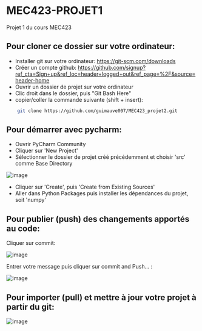 # MEC423-PROJET1
Projet 1 du cours MEC423

## Pour cloner ce dossier sur votre ordinateur:
- Installer git sur votre ordinateur: https://git-scm.com/downloads
- Créer un compte github: https://github.com/signup?ref_cta=Sign+up&ref_loc=header+logged+out&ref_page=%2F&source=header-home
- Ouvrir un dossier de projet sur votre ordinateur
- Clic droit dans le dossier, puis "Git Bash Here"
- copier/coller la commande suivante (shift + insert):
```sh
	git clone https://github.com/guimauve007/MEC423_projet2.git
```

## Pour démarrer avec pycharm:
- Ouvrir PyCharm Community
- Cliquer sur 'New Project'
- Sélectionner le dossier de projet créé précédemment et choisir 'src' comme Base Directory 

![image](https://github.com/guimauve007/MEC423_projet1/assets/96882237/6c35a976-4ab9-4d39-a40a-fc47a7e0f937)

- Cliquer sur 'Create', puis 'Create from Existing Sources'
- Aller dans Python Packages puis installer les dépendances du projet, soit 'numpy'


## Pour publier (push) des changements apportés au code:
Cliquer sur commit:

![image](https://user-images.githubusercontent.com/96882237/222988160-73b38b8b-1d9e-4ddb-b025-f1536456f05e.png)

Entrer votre message puis cliquer sur commit and Push... :

![image](https://github.com/guimauve007/MEC423_projet1/assets/96882237/f3be6b1f-68a3-4d46-93cc-4d01c9acc53e)

	
## Pour importer (pull) et mettre à jour votre projet à partir du git:

![image](https://user-images.githubusercontent.com/96882237/222988326-9d170061-b4bc-4fb3-b1ce-6fd5a373454d.png)
